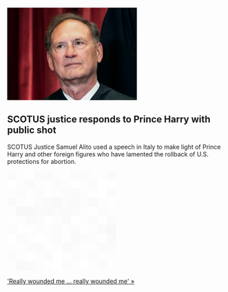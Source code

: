 
![SCOTUS justice responds to Prince Harry with public shot](./20220729055849.png)
## SCOTUS justice responds to Prince Harry with public shot

SCOTUS Justice Samuel Alito used a speech in Italy to make light of Prince Harry and other foreign figures who have lamented the rollback of U.S. protections for abortion.

![pic](../square_bg.png)

['Really wounded me ... really wounded me' »](https://www.yahoo.com/gma/justice-alito-mocks-prince-harry-000800545.html)
